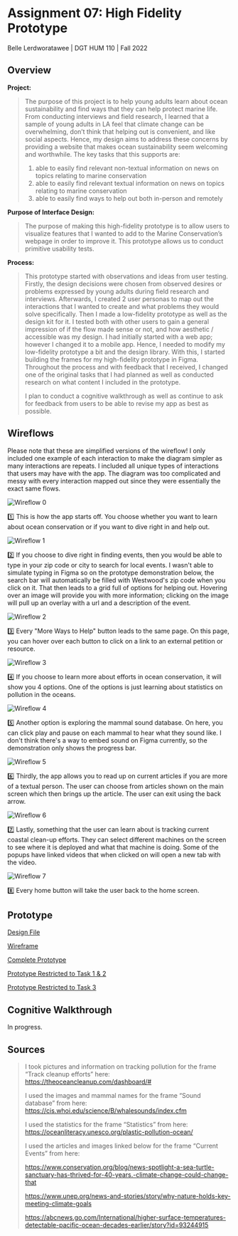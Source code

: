 # Assignment 07: High Fidelity Prototype

Belle Lerdworatawee | DGT HUM 110 | Fall 2022

## Overview
**Project:** 
> The purpose of this project is to help young adults learn about ocean sustainability and find ways that they can help protect marine life. From conducting interviews and field research, I learned that a sample of young adults in LA feel that climate change can be overwhelming, don’t think that helping out is convenient, and like social aspects. Hence, my design aims to address these concerns by providing a website that makes ocean sustainability seem welcoming and worthwhile. The key tasks that this supports are:
> 1. able to easily find relevant non-textual information on news on topics relating to marine conservation
> 2. able to easily find relevant textual information on news on topics relating to marine conservation
> 3. able to easily find ways to help out both in-person and remotely

**Purpose of Interface Design:**
> The purpose of making this high-fidelity prototype is to allow users to visualize  features that I wanted to add to the Marine Conservation’s webpage in order to improve it. This prototype allows us to conduct primitive usability tests.

**Process:**  
> This prototype started with observations and ideas from user testing. Firstly, the design decisions were chosen from observed desires or problems expressed by young adults during field research and interviews. Afterwards, I created 2 user personas to map out the interactions that I wanted to create and what problems they would solve specifically. Then I made a low-fidelity prototype as well as the design kit for it. I tested both with other users to gain a general impression of if the flow made sense or not, and how aesthetic / accessible was my design. I had initially started with a web app; however I changed it to a mobile app. Hence, I needed to modify my low-fidelity prototype a bit and the design library. With this, I started building the frames for my high-fidelity prototype in Figma. Throughout the process and with feedback that I received, I changed one of the original tasks that I had planned as well as conducted research on what content I included in the prototype.
>
> I plan to conduct a cognitive walkthrough as well as continue to ask for feedback from users to be able to revise my app as best as possible. 

## Wireflows
Please note that these are simplified versions of the wireflow! I only included one example of each interaction to make the diagram simpler as many interactions are repeats. I included all unique types of interactions that users may have with the app. The diagram was too complicated and messy with every interaction mapped out since they were essentially the exact same flows.

![Wireflow 0](./images/wireflow0.png)

:one: This is how the app starts off. You choose whether you want to learn about ocean conservation or if you want to dive right in and help out.

![Wireflow 1](./images/wireflow1.png)

:two: If you choose to dive right in finding events, then you would be able to type in your zip code or city to search for local events. I wasn't able to simulate typing in Figma so on the prototype demonstration below, the search bar will automatically be filled with Westwood's zip code when you click on it. That then leads to a grid full of options for helping out. Hovering over an image will provide you with more information; clicking on the image will pull up an overlay with a url and a description of the event.

![Wireflow 2](./images/wireflow2.png)

:three: Every "More Ways to Help" button leads to the same page. On this page, you can hover over each button to click on a link to an external petition or resource.

![Wireflow 3](./images/wireflow3.png)

:four: If you choose to learn more about efforts in ocean conservation, it will show you 4 options. One of the options is just learning about statistics on pollution in the oceans. 

![Wireflow 4](./images/wireflow4.png)

:five: Another option is exploring the mammal sound database. On here, you can click play and pause on each mammal to hear what they sound like. I don't think there's a way to embed sound on Figma currently, so the demonstration only shows the progress bar. 

![Wireflow 5](./images/wireflow5.png)

:six: Thirdly, the app allows you to read up on current articles if you are more of a textual person. The user can choose from articles shown on the main screen which then brings up the article. The user can exit using the back arrow.

![Wireflow 6](./images/wireflow6.png)

:seven: Lastly, something that the user can learn about is tracking current coastal clean-up efforts. They can select different machines on the screen to see where it is deployed and what that machine is doing. Some of the popups have linked videos that when clicked on will open a new tab with the video.

![Wireflow 7](./images/wireflow7.png)

:eight: Every home button will take the user back to the home screen.

## Prototype
[Design File](https://www.figma.com/file/nOk5ic4m1PlpO12fS6Q99V/Prototype-Demo?node-id=86%3A124&t=zl0kpMz17ORfKtEF-1)

[Wireframe](https://www.figma.com/file/nOk5ic4m1PlpO12fS6Q99V/Prototype-Demo?node-id=205%3A480&t=zl0kpMz17ORfKtEF-0)

[Complete Prototype](https://www.figma.com/proto/nOk5ic4m1PlpO12fS6Q99V/Prototype-Demo?node-id=86%3A124&scaling=scale-down&page-id=86%3A124&starting-point-node-id=86%3A862)

[Prototype Restricted to Task 1 & 2](https://www.figma.com/proto/nOk5ic4m1PlpO12fS6Q99V/Prototype-Demo?node-id=205%3A1303&scaling=scale-down&page-id=205%3A1238&starting-point-node-id=205%3A1303)

[Prototype Restricted to Task 3](https://www.figma.com/proto/nOk5ic4m1PlpO12fS6Q99V/Prototype-Demo?node-id=205%3A1996&scaling=scale-down&page-id=205%3A1996&starting-point-node-id=205%3A2061)

## Cognitive Walkthrough
In progress.

## Sources
> I took pictures and information on tracking pollution for the frame “Track cleanup efforts” here: https://theoceancleanup.com/dashboard/# 
> 
> I used the images and mammal names for the frame “Sound database” from here: https://cis.whoi.edu/science/B/whalesounds/index.cfm 
>
> I used the statistics for the frame “Statistics” from here: https://oceanliteracy.unesco.org/plastic-pollution-ocean/ 
>
> I used the articles and images linked below for the frame “Current Events” from here:
>
> https://www.conservation.org/blog/news-spotlight-a-sea-turtle-sanctuary-has-thrived-for-40-years.-climate-change-could-change-that 
> 
> https://www.unep.org/news-and-stories/story/why-nature-holds-key-meeting-climate-goals 
> 
> https://abcnews.go.com/International/higher-surface-temperatures-detectable-pacific-ocean-decades-earlier/story?id=93244915 
